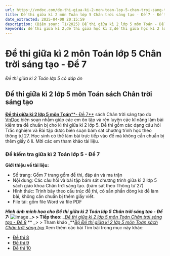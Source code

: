 ```yaml
---
url: https://vndoc.com/de-thi-giua-ki-2-mon-toan-lop-5-chan-troi-sang-tao-de-7-335300
title: Đề thi giữa kì 2 môn Toán lớp 5 Chân trời sáng tạo - Đề 7 - Đề thi giữa kì 2 Toán lớp 5 có đáp án - VnDoc.com
date_extracted: 2025-04-08 20:15:59
description: (Biên soạn: T1/2025) Đề thi giữa kì 2 lớp 5 môn Toán - Đề 7 (Theo thông tư 27) được VnDoc biên soạn (có đáp án + ma trận) nhằm hỗ trợ các em học sinh tham khảo, luyện tập để đạt kết quả cao trong kì thi sắp tới.
keywords: đề thi giữa kì 2,đề thi giữa học kì 2,đề thi giữa học kì 2 lớp 5 môn toán,đề thi giữa học kì 2 lớp 5,đề thi giữa kì 2 toán 5,đề toán lớp 5 học kì 2,đề kiểm tra giữa học kì 2 lớp 5,đề thi toán lớp 5 giữa kì 2,de thi toán lớp 5 giữa kì 2 có đáp an,đề thi giữa kì 2 toán 5 chân trời sáng tạo,đề thi giữa học kì 2 toán lớp 5,ôn tập giữa học kì 2 lớp 5,Đề thi giữa kì 2 lớp 5 chân trời,Đề thi giữa kì 2 môn toán lớp 5,de thi giữa học kì lớp 5 môn toán có đáp an,Kiểm tra giữa kì 2 lớp 5 môn Toán
---
```


# Đề thi giữa kì 2 môn Toán lớp 5 Chân trời sáng tạo - Đề 7
 _Đề thi giữa kì 2 Toán lớp 5 có đáp án_
## **Đề thi giữa kì 2 lớp 5 môn Toán sách Chân trời sáng tạo**
[**Đề thi giữa kì 2 lớp 5 môn Toán****\- Đề 7**](<https://vndoc.com/de-thi-giua-ki-2-mon-toan-lop-5-chan-troi-sang-tao-de-7-335300>) sách Chân trời sáng tạo do [VnDoc](<https://vndoc.com/>) biên soạn nhằm giúp các em ôn tập và rèn luyện các kĩ năng làm bài kiểm tra để chuẩn bị cho kì thi giữa kì 2 lớp 5. Đề thi gồm các dạng câu hỏi Trắc nghiệm và Bài tập được biên soạn bám sát chương trình học theo thông tư 27. Học sinh có thể làm bài trực tiếp vào đề mà không cần chuẩn bị thêm giấy ô li. Mời các em tham khảo tài liệu.
### **Đề kiểm tra giữa kì 2 Toán lớp 5 - Đề 7**
**Giới thiệu về tài liệu:**
  * Số trang: Gồm 7 trang gồm đề thi, đáp án và ma trận
  * Nội dung: Các câu hỏi và bài tập bám sát chương trình giữa kì 2 lớp 5 sách giáo khoa Chân trời sáng tạo. \(bám sát theo Thông tư 27\)
  * Hình thức: Trình bày theo cấu trúc đề thi, có sẵn phần dòng kẻ để làm bài, không cần chuẩn bị thêm giấy viết.
  * File tải: gồm file Word và file PDF

**_Hình ảnh minh họa cho Đề thi giữa kì 2 Toán lớp 5 Chân trời sáng tạo - Đề 7:_**
![image](https://i.vdoc.vn/data/image/2025/01/22/de-thi-giua-ki-2-Toan-lop-5-Chan-troi-sang-tao-de-7.png)
**_> > Tiếp theo: _**[_Đề thi giữa kì 2 lớp 5 môn Toán Chân trời sáng tạo - Đề 8_](<https://vndoc.com/de-thi-giua-ki-2-mon-toan-lop-5-chan-troi-sang-tao-de-8-335301>)
** _> > Tham khảo _**[_Bộ Đề thi giữa kì 2 lớp 5 môn Toán sách Chân trời sáng tạo_](<https://vndoc.com/bo-5-de-thi-giua-hoc-ki-2-lop-5-mon-toan-chan-troi-sang-tao-so-2-335268>)
Xem thêm các bài Tìm bài trong mục này khác:
  * [Đề thi 8](</de-thi-giua-ki-2-mon-toan-lop-5-chan-troi-sang-tao-de-8-335301>)
  * [Đề thi 9](</de-thi-giua-ki-2-mon-toan-lop-5-chan-troi-sang-tao-de-9-335304>)
  * [Đề thi 10](</de-thi-giua-ki-2-mon-toan-lop-5-chan-troi-sang-tao-de-10-335306>)

